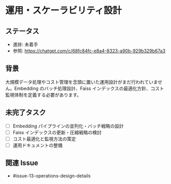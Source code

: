 # 運用・スケーラビリティ設計

## ステータス
- 進捗: 未着手
- 参照: https://chatgpt.com/c/68fc84fc-e8a4-8323-a90b-929b329b67a3

## 背景
大規模データ処理やコスト管理を念頭に置いた運用設計がまだ行われていません。Embedding のバッチ処理設計、Faiss インデックスの最適化方針、コスト監視体制を定義する必要があります。

## 未完了タスク
- [ ] Embedding パイプラインの並列化・バッチ戦略の設計
- [ ] Faiss インデックスの更新・圧縮戦略の検討
- [ ] コスト最適化と監視方法の策定
- [ ] 運用ドキュメントの整備

## 関連 Issue
- #issue-13-operations-design-details
